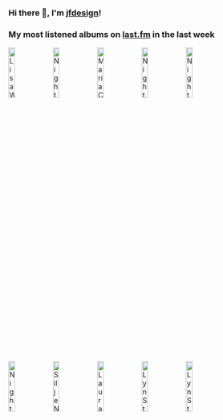 ### Hi there 👋, I'm [jfdesign](https://blog.jfdesignnet.com)!

### My most listened albums on [last.fm](https://www.last.fm/user/jfdesignnet) in the last week

[<img src='https://lastfm.freetls.fastly.net/i/u/300x300/84a6610777e54bfbbb28beb52d9432ee.jpg' width='16%' height='16%' alt='Lisa Wahlandt - Wowowonder'>](https://www.last.fm/music/lisa%2bwahlandt/wowowonder)&nbsp;
[<img src='https://lastfm.freetls.fastly.net/i/u/300x300/6e43226968da11d8182fbc3fa26f83d2.jpg' width='16%' height='16%' alt='Nightwish - Once (Remastered)'>](https://www.last.fm/music/nightwish/once%2b%2528remastered%2529)&nbsp;
[<img src='https://lastfm.freetls.fastly.net/i/u/300x300/9658a1cd35c44142a111ca103e5d75f4.jpg' width='16%' height='16%' alt='Maria Callas - Maria Callas'>](https://www.last.fm/music/maria%2bcallas/maria%2bcallas)&nbsp;
[<img src='https://lastfm.freetls.fastly.net/i/u/300x300/49035cb6be46c336ca2c301ea07903a7.png' width='16%' height='16%' alt='Nightwish - Decades'>](https://www.last.fm/music/nightwish/decades)&nbsp;
[<img src='https://lastfm.freetls.fastly.net/i/u/300x300/643946fe6a9cd3a62ce857d44eb6b501.png' width='16%' height='16%' alt='Nightwish - Decades: Live in Buenos Aires'>](https://www.last.fm/music/nightwish/decades%253a%2blive%2bin%2bbuenos%2baires)&nbsp;
<br>
[<img src='https://lastfm.freetls.fastly.net/i/u/300x300/ecdba24981887896e37989b2c449d441.jpg' width='16%' height='16%' alt='Nightwish - Endless Forms Most Beautiful (Deluxe Version)'>](https://www.last.fm/music/nightwish/endless%2bforms%2bmost%2bbeautiful%2b%2528deluxe%2bversion%2529)&nbsp;
[<img src='https://lastfm.freetls.fastly.net/i/u/300x300/6ee403597a4bc1b5a1d73f871c544caf.jpg' width='16%' height='16%' alt='Silje Nergaard - Silje Nergaard'>](https://www.last.fm/music/silje%2bnergaard/silje%2bnergaard)&nbsp;
[<img src='https://lastfm.freetls.fastly.net/i/u/300x300/f67bf80a529d4c6dccf94664d77f8ed0.png' width='16%' height='16%' alt='Laura Osnes - If I Tell You (The Songs of Maury Yeston)'>](https://www.last.fm/music/laura%2bosnes/if%2bi%2btell%2byou%2b%2528the%2bsongs%2bof%2bmaury%2byeston%2529)&nbsp;
[<img src='https://lastfm.freetls.fastly.net/i/u/300x300/b7606da1b1e234364617f9bc6e8393c0.png' width='16%' height='16%' alt='Lyn Stanley - Live at Studio A'>](https://www.last.fm/music/lyn%2bstanley/live%2bat%2bstudio%2ba)&nbsp;
[<img src='https://lastfm.freetls.fastly.net/i/u/300x300/75a1e5e0738f9a03698dcc1cfdf9a142.png' width='16%' height='16%' alt='Lyn Stanley - London Calling: A Toast to Julie London'>](https://www.last.fm/music/lyn%2bstanley/london%2bcalling%253a%2ba%2btoast%2bto%2bjulie%2blondon)&nbsp;
<br>
